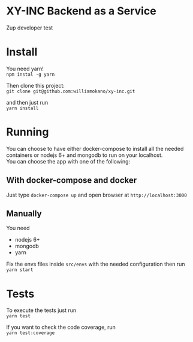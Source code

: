 # XY-INC Backend as a Service
Zup developer test

# Install
You need yarn!  
`npm instal -g yarn`

Then clone this project:  
`git clone git@github.com:williamokano/xy-inc.git`

and then just run  
`yarn install`

# Running
You can choose to have either docker-compose to install all the needed containers or nodejs 6+ and mongodb to run on your localhost.  
You can choose the app with one of the following:

## With docker-compose and docker
Just type `docker-compose up` and open browser at `http://localhost:3000`

## Manually
You need
- nodejs 6+
- mongodb
- yarn

Fix the envs files inside `src/envs` with the needed configuration then run `yarn start`

# Tests
To execute the tests just run  
`yarn test`

If you want to check the code coverage, run  
`yarn test:coverage`
